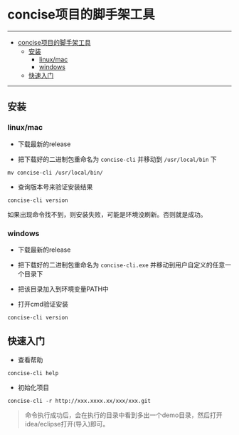 # concise项目的脚手架工具

---

- [concise项目的脚手架工具](#concise项目的脚手架工具)
    - [安装](##安装)
        - [linux/mac](###linux/mac)
        - [windows](###windows)
    - [快速入门](##快速入门)

---

## 安装

### linux/mac

* 下载最新的release

* 把下载好的二进制包重命名为 `concise-cli` 并移动到 `/usr/local/bin` 下

```shell
mv concise-cli /usr/local/bin/
```

* 查询版本号来验证安装结果

```shell
concise-cli version
```

如果出现命令找不到，则安装失败，可能是环境没刷新。否则就是成功。

### windows

* 下载最新的release

* 把下载好的二进制包重命名为 `concise-cli.exe` 并移动到用户自定义的任意一个目录下

* 把该目录加入到环境变量PATH中

* 打开cmd验证安装

```shell
concise-cli version
```

## 快速入门

* 查看帮助

```shell
concise-cli help
```

* 初始化项目

```shell
concise-cli -r http://xxx.xxxx.xx/xxx/xxx.git
```

> 命令执行成功后，会在执行的目录中看到多出一个demo目录，然后打开idea/eclipse打开(导入)即可。
